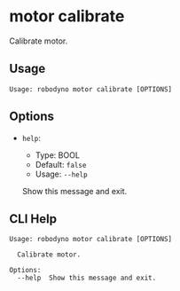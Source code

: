 
# motor calibrate

Calibrate motor.

## Usage

```
Usage: robodyno motor calibrate [OPTIONS]
```

## Options
* `help`: 
  * Type: BOOL 
  * Default: `false`
  * Usage: `--help`

  Show this message and exit.



## CLI Help

```
Usage: robodyno motor calibrate [OPTIONS]

  Calibrate motor.

Options:
  --help  Show this message and exit.
```

